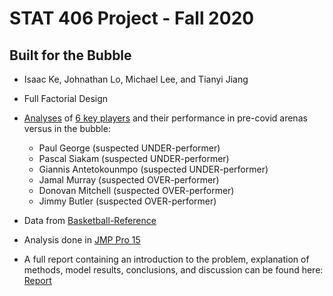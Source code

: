 # STAT 406 Project - Fall 2020
## Built for the Bubble
* Isaac Ke, Johnathan Lo, Michael Lee, and Tianyi Jiang
* Full Factorial Design  
* [Analyses](https://github.com/isaacke9/built-for-the-bubble/tree/main/JMP%20files) of [6 key players](https://github.com/isaacke9/built-for-the-bubble/tree/main/data) and their performance in pre-covid arenas versus in the bubble:  
    - Paul George (suspected UNDER-performer)  
    - Pascal Siakam (suspected UNDER-performer)  
    - Giannis Antetokounmpo (suspected UNDER-performer)  
    - Jamal Murray (suspected OVER-performer)  
    - Donovan Mitchell (suspected OVER-performer)  
    - Jimmy Butler (suspected OVER-performer)  
* Data from [Basketball-Reference](https://www.basketball-reference.com/ "Basketball Reference") 
* Analysis done in [JMP Pro 15](https://www.jmp.com/en_in/software/new-release/new-in-jmp-and-jmp-pro.html)  
  
* A full report containing an introduction to the problem, explanation of methods, model results, conclusions, and discussion can be found here: [Report](https://github.com/isaacke9/built-for-the-bubble/blob/main/Report.pdf)
